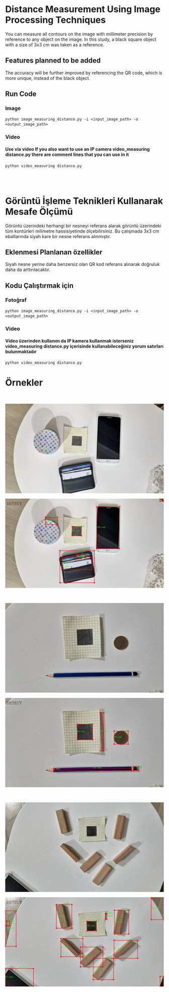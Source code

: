 
# Distance Measurement Using Image Processing Techniques

You can measure all contours on the image with millimeter precision by reference to any object on the image. In this study, a black square object with a size of 3x3 cm was taken as a reference.

    
## Features planned to be added
The accuracy will be further improved by referencing the QR code, which is more unique, instead of the black object.

## Run Code
### Image
```
python image_measuring_distance.py -i <input_image_path> -o <output_image_path>
```
### Video 
#### Use via video If you also want to use an IP camera video_measuring distance.py there are comment lines that you can use in it

```
python video_measuring distance.py
```
<br>
<br>

# Görüntü İşleme Teknikleri Kullanarak Mesafe Ölçümü 

Görüntü üzerindeki herhangi bir nesneyi referans alarak görüntü üzerindeki tüm kontürleri milimetre hassisiyetinde ölçebilirsiniz. Bu çalışmada 3x3 cm ebatlarında siyah kare bir nesne referans alınmıştır. 

    
## Eklenmesi Planlanan özellikler
Siyah nesne yerine daha benzersiz olan QR kod referans alınarak doğruluk daha da arttırılacaktır.

## Kodu Çalıştırmak için
### Fotoğraf 
```
python image_measuring_distance.py -i <input_image_path> -o <output_image_path>
```
### Video 
#### Video üzerinden kullanım da IP kamera kullanmak isterseniz video_measuring distance.py içerisinde kullanabileceğiniz yorum satırları bulunmaktadır 

```
python video_measuring distance.py
```
# Örnekler
<br>

![ ](https://raw.githubusercontent.com/furkantahabademci/opencv_measuring_distance/main/images/input_images/input_1.jpg)

![ ](https://raw.githubusercontent.com/furkantahabademci/opencv_measuring_distance/main/images/output_images/output_1.jpg)

<br>

![ ](https://raw.githubusercontent.com/furkantahabademci/opencv_measuring_distance/main/images/input_images/input_2.jpg)

![ ](https://raw.githubusercontent.com/furkantahabademci/opencv_measuring_distance/main/images/output_images/output_2.jpg)

<br>

![ ](https://raw.githubusercontent.com/furkantahabademci/opencv_measuring_distance/main/images/input_images/input_3.jpg)

![ ](https://raw.githubusercontent.com/furkantahabademci/opencv_measuring_distance/main/images/output_images/output_3.jpg)